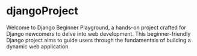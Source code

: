 # djangoProject
Welcome to Django Beginner Playground, a hands-on project crafted for Django newcomers to delve into web development. This beginner-friendly Django project aims to guide users through the fundamentals of building a dynamic web application.
